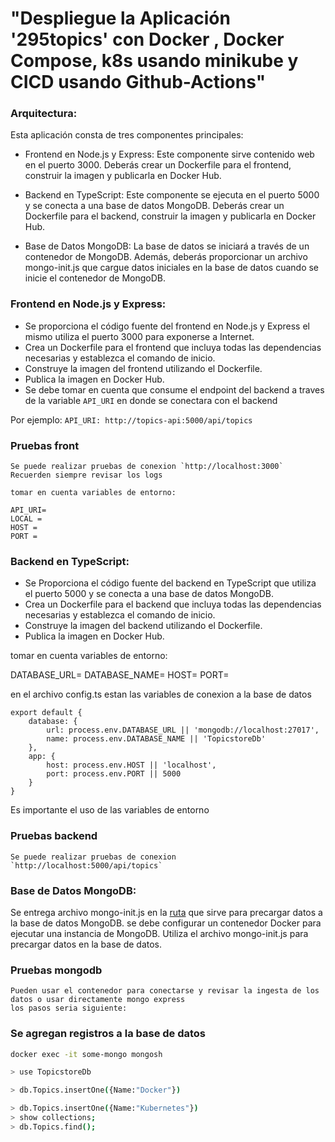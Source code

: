 # "Despliegue la Aplicación '295topics' con Docker , Docker Compose, k8s usando minikube y CICD usando Github-Actions"

### Arquitectura:

Esta aplicación consta de tres componentes principales:

- Frontend en Node.js y Express: Este componente sirve contenido web en el puerto 3000. Deberás crear un Dockerfile para el frontend, construir la imagen y publicarla en Docker Hub.

- Backend en TypeScript: Este componente se ejecuta en el puerto 5000 y se conecta a una base de datos MongoDB. Deberás crear un Dockerfile para el backend, construir la imagen y publicarla en Docker Hub.

- Base de Datos MongoDB: La base de datos se iniciará a través de un contenedor de MongoDB. Además, deberás proporcionar un archivo mongo-init.js que cargue datos iniciales en la base de datos cuando se inicie el contenedor de MongoDB.


### Frontend en Node.js y Express:

- Se proporciona el código fuente del frontend en Node.js y Express 
el mismo utiliza el puerto 3000 para exponerse a Internet.
- Crea un Dockerfile para el frontend que incluya todas las dependencias necesarias y establezca el comando de inicio.
- Construye la imagen del frontend utilizando el Dockerfile.
- Publica la imagen en Docker Hub.
- Se debe tomar en cuenta que consume el endpoint del backend
a traves de la variable `API_URI` en donde se conectara con el backend

Por ejemplo: `API_URI: http://topics-api:5000/api/topics`

### Pruebas front
    Se puede realizar pruebas de conexion `http://localhost:3000`
    Recuerden siempre revisar los logs

    tomar en cuenta variables de entorno:
    
    API_URI= 
    LOCAL = 
    HOST = 
    PORT = 
    

### Backend en TypeScript:

- Se Proporciona el código fuente del backend en TypeScript que utiliza el puerto 5000 y se conecta a una base de datos MongoDB.
- Crea un Dockerfile para el backend que incluya todas las dependencias necesarias y establezca el comando de inicio.
- Construye la imagen del backend utilizando el Dockerfile.
- Publica la imagen en Docker Hub.

tomar en cuenta variables de entorno:

DATABASE_URL=
DATABASE_NAME=
HOST=
PORT=


en el archivo config.ts estan las variables de conexion a la base de datos

```
export default {
    database: {
        url: process.env.DATABASE_URL || 'mongodb://localhost:27017',
        name: process.env.DATABASE_NAME || 'TopicstoreDb'
    },
    app: {
        host: process.env.HOST || 'localhost',
        port: process.env.PORT || 5000
    }
}
```
Es importante el uso de las variables de entorno

### Pruebas backend
    Se puede realizar pruebas de conexion `http://localhost:5000/api/topics`


### Base de Datos MongoDB:

Se entrega archivo mongo-init.js en la [ruta](../295topics-fullstack/db/mongo-init.js)  que sirve para  precargar datos a la base de datos MongoDB.
se debe configurar un contenedor Docker para ejecutar una instancia de MongoDB.
Utiliza el archivo mongo-init.js para precargar datos en la base de datos.

### Pruebas mongodb
    Pueden usar el contenedor para conectarse y revisar la ingesta de los datos o usar directamente mongo express
    los pasos seria siguiente:

### Se agregan registros a la base de datos
```bash
docker exec -it some-mongo mongosh

> use TopicstoreDb

> db.Topics.insertOne({Name:"Docker"})

> db.Topics.insertOne({Name:"Kubernetes"})
> show collections;
> db.Topics.find();
